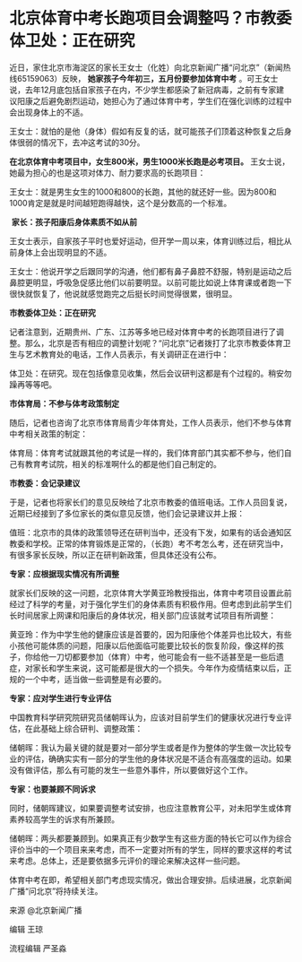 # 北京体育中考长跑项目会调整吗？​​市教委体卫处：正在研究

​近日，家住北京市海淀区的家长王女士（化姓）向北京新闻广播“问北京”（新闻热线65159063）反映， **她家孩子今年初三，五月份要参加体育中考**
。可王女士说，去年12月底包括自家孩子在内，不少学生都感染了新冠病毒，之前有专家建议阳康之后避免剧烈运动，她担心为了通过体育中考，学生们在强化训练的过程中会出现身体上的不适。

​​王女士：就怕的是他（身体）假如有反复的话，就可能孩子们顶着这种恢复之后身体很弱的情况下，去冲这考试的30分。

**在北京体育中考项目中，女生800米，男生1000米长跑是必考项目。** 王女士说，她最为担心的也是这项对体力、耐力要求高的长跑项目：

​王女士：就是男生女生的1000和800的长跑，其他的就还好一些。因为800和1000肯定是就是时间越短跑得越快，这个是分数高的一个标准。

​ **家长：孩子阳康后身体素质不如从前**

​​王女士表示，自家孩子平时也爱好运动，但开学一周以来，体育训练过后，相比从前身体上会出现明显的不适。

​王女士：他说开学之后跟同学的沟通，他们都有鼻子鼻腔不舒服，特别是运动之后鼻腔更明显，呼吸急促感比他们以前要明显。以前可能比如说上体育课或者跑一下很快就恢复了，他说就感觉跑完之后挺长时间觉得很累，很明显。

**​​市教委体卫处：正在研究**

记者注意到，近期贵州、广东、江苏等多地已经对体育中考的长跑项目进行了调整。那么，北京是否有相应的调整计划呢？“问北京”记者拨打了北京市教委体育卫生与艺术教育处的电话，工作人员表示，有关调研正在进行中：

​体卫处：在研究。现在包括像意见收集，然后会议研判这都是有个过程的。稍安勿躁再等等吧。

**​​市体育局：不参与体考政策制定**

​​随后，记者也咨询了北京市体育局青少年体育处，工作人员表示，他们不参与体育中考相关政策的制定：

​体育局：体育考试就跟其他的考试是一样的，我们体育部门其实都不参与，他们自己有教育考试院，相关的标准啊什么的都是他们自己制定的。

**​​市教委：会记录建议**

​​于是，记者也将家长们的意见反映给了北京市教委的值班电话。工作人员回复说，近期已经接到了多位家长的类似意见反馈，他们会记录建议并上报：

​值班：北京市的具体的政策领导还在研判当中，还没有下发，如果有的话会通知区教委和学校。正常的体育锻炼是正常的，（长跑）考不考怎么考，还在研究当中，有很多家长反映，所以正在研判新政策，但具体还没有公布。

**专家：应根据现实情况有所调整**

​​就家长们反映的这一问题，北京体育大学黄亚玲教授指出，体育中考项目设置此前经过了科学的考量，对于强化学生们的身体素质有积极作用。但考虑到此前学生们长时间居家上网课和阳康后的身体状况，相关部门应该就考试项目有所调整：

​黄亚玲：作为中学生他的健康应该是首要的，因为阳康他个体差异也比较大，有些小孩他可能体质的问题，阳康以后他面临可能要比较长的恢复阶段，像这样的孩子，你给他一刀切都要参加（体育）中考，他可能会有一些不适甚至是一些后遗症，对家长和学生来说，这可能都是很大的一个损失。今年作为疫情结束以后，正规的一个中考，适当做一些调整是有必要的。

**专家：应对学生进行专业评估**

中国教育科学研究院研究员储朝晖认为，应该对目前学生们的健康状况进行专业评估，在此基础上综合研判、调整政策：​

储朝晖：我认为最关键的就是要对一部分学生或者是作为整体的学生做一次比较专业的评估，确确实实有一部分的学生他的身体状况是不适合有高强度的运动。如果没有做评估，那么有可能的发生一些意外事件，所以要做好这个工作。

**​专家：也要兼顾不同诉求**

​​同时，储朝晖建议，如果要调整考试安排，也应注意教育公平，对未阳学生或体育素养较高学生的诉求有所兼顾。

​储朝晖：两头都要兼顾到。如果真正有少数学生有这些方面的特长它可以作为综合评价当中的一个项目来来考虑，而不一定要对所有的学生，同样的要求这样的考试来考虑。总体上，还是要依据多元评价的理论来解决这样一些问题。

体育中考在即，希望相关部门考虑现实情况，做出合理安排。后续进展，北京新闻广播“问北京”将持续关注。

来源 @北京新闻广播

编辑 王琼

流程编辑 严圣淼


